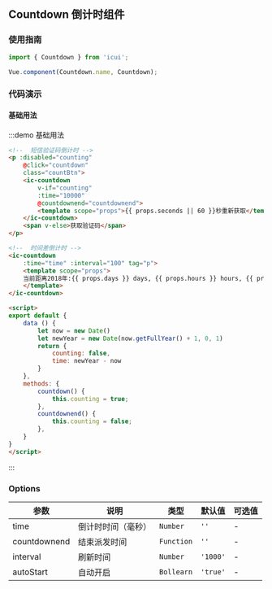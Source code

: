## Countdown 倒计时组件

### 使用指南
``` javascript
import { Countdown } from 'icui';

Vue.component(Countdown.name, Countdown);
```

### 代码演示

#### 基础用法


:::demo 基础用法
```html
<!--  短信验证码倒计时 -->
<p :disabled="counting" 
    @click="countdown"
    class="countBtn">
    <ic-countdown 
        v-if="counting" 
        :time="10000" 
        @countdownend="countdownend">
        <template scope="props">{{ props.seconds || 60 }}秒重新获取</template>
    </ic-countdown>
    <span v-else>获取验证码</span>
</p>

<!--  时间差倒计时 -->
<ic-countdown 
    :time="time" :interval="100" tag="p">
    <template scope="props">
    当前距离2018年:{{ props.days }} days, {{ props.hours }} hours, {{ props.minutes }} minutes, {{ props.seconds }} seconds.
    </template>
</ic-countdown>

<script>
export default {
    data () {
        let now = new Date()
        let newYear = new Date(now.getFullYear() + 1, 0, 1)
        return {
            counting: false,
            time: newYear - now
        }
    },
    methods: {
        countdown() {
            this.counting = true;
        },
        countdownend() {
            this.counting = false;
        },
    }
}
</script>
```



:::

### Options

| 参数       | 说明      | 类型       | 默认值       | 可选值       |
|-----------|-----------|-----------|-------------|-------------|
| time | 倒计时时间（毫秒） | `Number`  | `''` | - |
| countdownend | 结束派发时间 | `Function`  | `''` | -  |
| interval | 刷新时间 | `Number`  | `'1000'` | - |
| autoStart | 自动开启 | `Bollearn`  | `'true'` | - |

